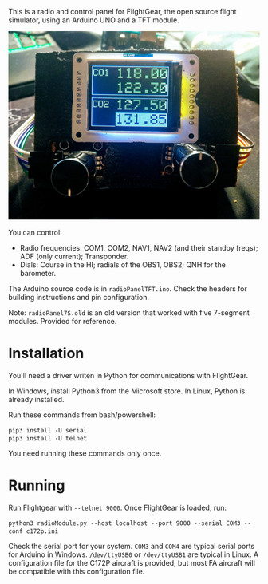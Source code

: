 This is a radio and control panel for FlightGear, the open source flight simulator, using an Arduino UNO and a TFT module.

![](./panel.jpg)

You can control:

- Radio frequencies: COM1, COM2, NAV1, NAV2 (and their standby freqs); ADF (only current); Transponder.
- Dials: Course in the HI; radials of the OBS1, OBS2; QNH for the barometer.

The Arduino source code is in `radioPanelTFT.ino`. Check the headers for building instructions and pin configuration.

Note: `radioPanel7S.old` is an old version that worked with five 7-segment modules. Provided for reference.

# Installation

You'll need a driver writen in Python for communications with FlightGear.

In Windows, install Python3 from the Microsoft store. In Linux, Python is already installed.

Run these commands from bash/powershell:

```
pip3 install -U serial
pip3 install -U telnet
```

You need running these commands only once.

# Running

Run Flightgear with `--telnet 9000`. Once FlightGear is loaded, run:

```
python3 radioModule.py --host localhost --port 9000 --serial COM3 --conf c172p.ini
```

Check the serial port for your system. `COM3` and `COM4` are typical serial ports for Arduino in Windows.
`/dev/ttyUSB0` or `/dev/ttyUSB1` are typical in Linux. A configuration file for the C172P aircraft is provided,
but most FA aircraft will be compatible with this configuration file.